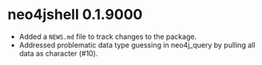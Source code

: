 # neo4jshell 0.1.9000

* Added a `NEWS.md` file to track changes to the package.
* Addressed problematic data type guessing in neo4j_query by pulling all data as character (#10).
